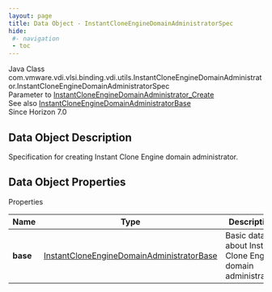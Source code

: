 ```yaml
---
layout: page
title: Data Object - InstantCloneEngineDomainAdministratorSpec
hide:
 #- navigation
 - toc
---
```






Java Class
    com.vmware.vdi.vlsi.binding.vdi.utils.InstantCloneEngineDomainAdministrator.InstantCloneEngineDomainAdministratorSpec  
Parameter to
     [InstantCloneEngineDomainAdministrator_Create](vdi.utils.InstantCloneEngineDomainAdministrator.md#create)  
See also
     [InstantCloneEngineDomainAdministratorBase](vdi.utils.InstantCloneEngineDomainAdministrator.DomainAdministratorBase.md)  
Since 
    Horizon 7.0

## Data Object Description 

Specification for creating Instant Clone Engine domain administrator. 

## Data Object Properties

Properties

Name |  Type |  Description   
---|---|---  
**base**| [InstantCloneEngineDomainAdministratorBase](vdi.utils.InstantCloneEngineDomainAdministrator.DomainAdministratorBase.md)|  Basic data about Instant Clone Engine domain administrator.   
  
  
  
  
  
  

